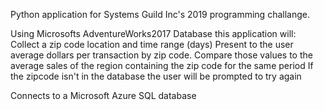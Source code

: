 Python application for Systems Guild Inc's 2019 programming challange.

Using Microsofts AdventureWorks2017 Database this application will:
Collect a zip code location and time range (days)
Present to the user average dollars per transaction by zip code. 
Compare those values to the average sales of the region containing the zip code for the same period
If the zipcode isn't in the database the user will be prompted to try again

Connects to a Microsoft Azure SQL database
